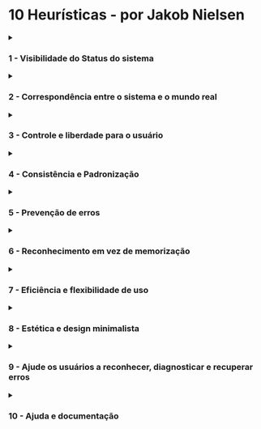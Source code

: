 # 10 Heurísticas - por Jakob Nielsen

<details>
<summary> <h3> 1 - Visibilidade do Status do sistema </h3> </summary>
<h4> É a responsabilidade do sistema informar o que está acontecendo em real time pro usuário. </h4> <br>
<img src="/IHC/imgs/1.PNG" alt="Mockups" width="500"> <img src="/IHC/imgs/1.1.PNG" alt="Mockups" width="500">
<ul>
  <li>As duas imagens acima mostram interfaces com uma boa visibilidade do "status" do sistema, pois ao mesmo tempo que o usuário está consumindo um conteúdo, ele sabe o que virá após o atual e até mesmo os que ele ja viu.</li>
</ul>  
</details> 

<details>
<summary> <h3> 2 - Correspondência entre o sistema e o mundo real </h3> </summary>
<h4> Tem como objetivo reduzir nossa carga cognitiva durante a interação com um produto, utilizando coisas que são familiares no dia-a-dia. </h4> <br>
<img src="/IHC/imgs/2.PNG" alt="Mockups" width="500"> <img src="/IHC/imgs/2.1.PNG" alt="Mockups" width="500">
<ul>
  <li>O próprio nome já explica essa heurística, pois como vimos nas imagens, alguns icones nos remetem imediatamente a coisas que utilizamos no dia a dia, como um calendário para abrir um menu de calendário e um relógio para acessar o timer do site, reduzindo assim a carga cognitiva durante a interação do usuário com o produto.</li>
</ul>  
</details>

<details>
<summary> <h3> 3 - Controle e liberdade para o usuário </h3> </summary>
<h4> Nesta heurística, a preocupação é de passar pro usuário a liberdade de ele fazer o que quiser dentro do sistema com exceção das regras que vão contra o negócio ou interferem em outra funcionalidade. </h4> <br>
<img src="/IHC/imgs/3.png" alt="Mockups" width="500"> <img src="/IHC/imgs/3.1.png" alt="Mockups" width="500">
<ul>
  <li>Vimos nas imagens dois exemplos, um em que o sistema protege algumas opções do usuário já que ele ainda não pode acessá-las, e outro em que ele da total liberdade para o usuário a desfazer uma ação ja feita pelo mesmo, dando assim um sentimento de liberdade e controle para o mesmo. </li>
</ul>  
</details>

<details>
<summary> <h3> 4 - Consistência e Padronização </h3> </summary>
<h4>Essa heurística diz respeito a manter uma mesma linguagem durante toda a interface para não confundir o usuário.</h4>
<img src="/IHC/imgs/4.png" alt="Mockups" width="500"> <img src="/IHC/imgs/4.1.PNG" alt="Mockups" width="500">
<ul>
  <li>O padrão em um site é muito importante, pois passa confiança, além de remeter rapidamente conceitos que o usuário já conhece, como na primeira imagem com as escritas simples e claras dizendo as funções do gmail, já na segunda imagem, vimos um site bem dentro do padrão de um e-commerce brasileiro, com interface parecida e um carrinho de compras facilmente visível. </li>
</ul> 
</details>

<details>
<summary> <h3> 5 - Prevenção de erros </h3> </summary>
<h4>Essa heurística propõe que a interface esteja apta a prevenir qualquer tipo de ação descuidada do usuário.</h4>
<img src="/IHC/imgs/5.jpeg" alt="Mockups" width="500"> <img src="/IHC/imgs/5.1.PNG" alt="Mockups" width="500">
<ul>
  <li>Se trata de prevenir com que o usuário cometa erros na utilização do sistema, na imagem vimos uma confirmação após o usuário selecionar que quer excluir determianda pessoa de uma lista, e na segunda vimos um auto-completar ajudando o usuário a não errar escritas básicas, que podem acabar gerando dor de cabeça no futuro. </li>
</ul> 
</details>

<details>
<summary> <h3> 6 - Reconhecimento em vez de memorização </h3> </summary>
<h4>O usuário não deve ter que se lembrar de todas as ações ou funções da interface. Portanto, é importante sempre deixar à disposição pequenos lembretes das informações que podem ser úteis a ele.</h4>  
<img src="/IHC/imgs/6.PNG" alt="Mockups" width="500"> <img src="/IHC/imgs/6.1.PNG" alt="Mockups" width="500">
<ul>
  <li>É super importante que o usuário não seja afrontado por uma interface muito diferente das demais da mesma área, na primeira imagem acima vemos um e-commerce seguindo o padrão brasileiro, gerando confiança e facilidade na compra de um produto, deixando o usuário seguro e confortável. Na segunda imagem vimos um histórico de arquivos já abertos anteriormente pelo usuário, fazendo com que o mesmo não precise se lembrar de onde parou, ou onde salvou um arquivo, por exemplo.</li>
</ul> 
</details>
  
<details>
<summary> <h3> 7 - Eficiência e flexibilidade de uso </h3> </summary>
<h4>É importante deixar uma experiência boa com seu sistema desde o usuário mais leigo até o mais avançado.</h4>
<img src="/IHC/imgs/7.PNG" alt="Mockups" width="500"> <img src="/IHC/imgs/7.1.PNG" alt="Mockups" width="500">
<ul>
  <li>Nessa heurística os atalhos são os melhores exemplos, pois são funções que um usuário pode poupar tempo utilizando, nas imagens acima vimos um configurador de atalhos para um usuário, e em seguida um site de controle de tarefas, em que além de utilizar o mouse, podemos fazer todo o controle por atalhos, facilitando o uso em algumas ocasiões. </li>
</ul> 
</details>
  
<details>
<summary> <h3> 8 - Estética e design minimalista </h3> </summary>
<h4>O Designer Visual deve criar diálogos que contenham somente informações relevantes. Ou seja, evitar o uso desnecessário de elementos visuais que possam confundir o usuário.</h4>
<img src="/IHC/imgs/8.PNG" alt="Mockups" width="500"> <img src="/IHC/imgs/8.1.PNG" alt="Mockups" width="500">
<ul>
  <li>Um site minimalista causa sentimento de segurança ao usuário, além disso, é direto ao ponto, fazendo com que o usuário chegue aonde ele quer com poucos cliques, otimizando as vendas de um produto por exemplo. Diversas marcas gigantes no mercado utilizam dessa estratégia, como vimos nas imagens acima, os sites da Apple e da Cartier. </li>
</ul> 
</details>
  
<details>  
<summary> <h3> 9 - Ajude os usuários a reconhecer, diagnosticar e recuperar erros </h3> </summary>
<h4>As mensagens de erro devem ser expressas em uma linguagem simples, sem códigos, clara e que indique precisamente o problema e sugira uma solução.
</h4>
<img src="/IHC/imgs/9.PNG" alt="Mockups" width="500"> <img src="/IHC/imgs/9.1.PNG" alt="Mockups" width="500">
</details>  

<details>
<summary> <h3> 10 - Ajuda e documentação </h3> </summary>
<h4>A última das heurísticas de Nielsen diz respeito a inclusão de itens de auxílio para o usuário.</h4>
<img src="/IHC/imgs/10.PNG" alt="Mockups" width="500"> <img src="/IHC/imgs/10.1.PNG" alt="Mockups" width="500">
</details>
